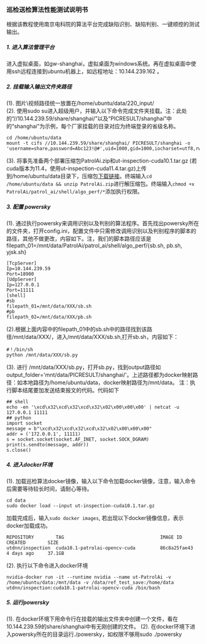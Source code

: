 ### 巡检送检算法性能测试说明书
根据该教程使用南京电科院的算法平台完成缺陷识别、缺陷判别、一键顺控的测试输出。
##### 1. 进入算法管理平台
进入虚拟桌面，如gw-shanghai，虚拟桌面为windows系统。再在虚拟桌面中使用ssh远程连接到ubuntu机器上，如远程地址：10.144.239.162 。
##### 2. 挂载输入输出文件夹路径
(1). 图片\视频路径统一放置在/home/ubuntu/data/220_input/  
(2). 使用sudo su进入超级用户，并输入以下命令完成文件夹挂载。注：此处的“//10.144.239.59/share/shanghai/”以及“PICRESULT/shanghai”中的“shanghai”为示例，每个厂家挂载的目录对应为终端登录的省级名称。
```
cd /home/ubuntu/data
mount -t cifs //10.144.239.59/share/shanghai/ PICRESULT/shanghai -o 'username=share,password=Abc123!@#',uid=1000,gid=1000,iocharset=utf8,rw,dir_mode=0777,file_mode=0777
```
(3). 将事先准备两个部署压缩包PatrolAi.zip和ut-inspection-cuda10.1.tar.gz (若cuda版本为11.4，使用ut-inspection-cuda11.4.tar.gz)上传到/home/ubuntu/data目录下，压缩包[下载链接](http://192.168.69.36/d/8d536e54c1fe4e0b94e1/)。终端输入```cd /home/ubuntu/data && unzip PatrolAi.zip```进行解压缩包。终端输入```chmod +x PatrolAi/patrol_ai/shell/algo_perf/*```添加执行权限。
##### 3. 配置 powersky
(1). 通过执行powersky来调用识别以及判别的算法程序。首先找出powersky所在的文件夹，打开config.ini，配置文件中只需修改调用识别以及判别程序的脚本的路径，其他不做更改，内容如下。注，我们的脚本路径应该是filepath_01=/mnt/data/PatrolAi/patrol_ai/shell/algo_perf/{sb.sh, pb.sh, yjsk.sh}
```
[TcpServer]
Ip=10.144.239.59
Port=18900
[UdpServer]
Ip=127.0.0.1
Port=11111
[shell]
#sb
filepath_01=/mnt/data/XXX/sb.sh
#pb
filepath_02=/mnt/data/XXX/pb.sh
```
(2).根据上面内容中的filepath_01中的sb.sh中的路径找到该路径/mnt/data/XXX/，进入/mnt/data/XXX/sb.sh,打开sb.sh，内容如下：
```
#！/bin/sh
python /mnt/data/XXX/sb.py
```
(3). 进行 /mnt/data/XXX/sb.py，打开sb.py，找到output路径如output_folder='mnt/data/PICRESULT/shanghai/'。上述路径都为docker映射路径：如本地路径为/home/ubuntu/data，docker映射路径为/mnt/data。
注：执行脚本结尾要加发送结束报文的代码。代码如下
```
## shell
echo -en '\xcd\x32\xcd\x32\xcd\x32\x02\x00\x00\x00' | netcat -u 127.0.0.1 11111
## python
import socket
message = b"\xcd\x32\xcd\x32\xcd\x32\x02\x00\x00\x00"
addr = ('172.0.0.1', 11111)
s = socket.socket(socket.AF_INET, socket.SOCK_DGRAM)
print(s.sendto(message, addr))
s.close()
```
##### 4. 进入docker环境
(1). 加载巡检算法docker镜像，输入以下命令加载docker镜像，注意，输入命令后需要等待较长时间，请耐心等待。
```
cd data
sudo docker load --input ut-inspection-cuda10.1.tar.gz
```
加载完成后，输入```sudo docker images```, 若出现以下docker镜像信息，表示docker加载成功。
```
REPOSITORY        TAG                                   IMAGE ID       CREATED        SIZE
utdnn/inspection  cuda10.1-patrolai-opencv-cuda         86c8a25fae43   4 days ago     37.1GB
```
(2). 执行以下命令进入docker环境
```
nvidia-docker run -it --runtime nvidia --name ut-PatrolAi -v /home/ubuntu/data:/mnt/data -v /data/ref_test_save:/home/data utdnn/inspection:cuda10.1-patrolai-opencv-cuda /bin/bash
```
##### 5. 运行powersky
(1). 在docker环境下用命令行在挂载的输出文件夹中创建一个文件，看在10.144.239.59的share/shanghai中有无刚创建的文件。
(2). 在docker环境下进入powersky所在的目录运行./powersky，如权限不够用sudo ./powersky

